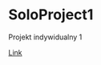 # SoloProject1
Projekt indywidualny 1

<a href="https://devnorbert.github.io/SoloProject1/">Link</a>
